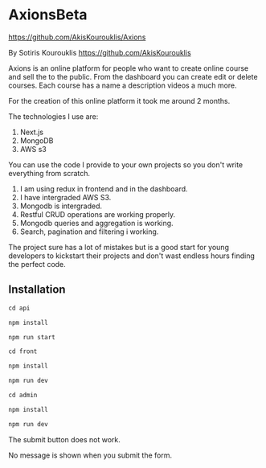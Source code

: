 # AxionsBeta

https://github.com/AkisKourouklis/Axions

By Sotiris Kourouklis https://github.com/AkisKourouklis

Axions is an online platform for people who want to create online course and sell the to the public.
From the dashboard you can create edit or delete courses. Each course has a name a description videos a much more.

For the creation of this online platform it took me around 2 months.

The technologies I use are:

1. Next.js
1. MongoDB
1. AWS s3

You can use the code I provide to your own projects so you don't write everything from scratch.

1. I am using redux in frontend and in the dashboard.
2. I have intergraded AWS S3.
3. Mongodb is intergraded.
4. Restful CRUD operations are working properly.
5. Mongodb queries and aggregation is working.
6. Search, pagination and filtering i working.

The project sure has a lot of mistakes but is a good start for young developers to kickstart their projects and don't wast endless hours finding the perfect code.

## Installation

```java
cd api

npm install

npm run start
```

```java
cd front

npm install

npm run dev
```

```java
cd admin

npm install

npm run dev
```

The submit button does not work.

No message is shown when you submit the form.

